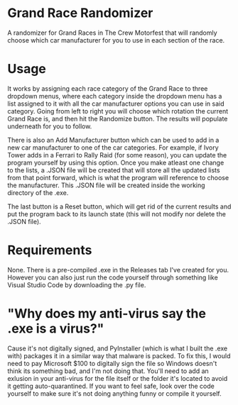 # Grand Race Randomizer
A randomizer for Grand Races in The Crew Motorfest that will randomly choose which car manufacturer for you to use in each section of the race.

# Usage
It works by assigning each race category of the Grand Race to three dropdown menus, where each category inside the dropdown menu has a list assigned to it with all the car manufacturer options you can use in said category. Going from left to right you will choose which rotation the current Grand Race is, and then hit the Randomize button. The results will populate underneath for you to follow.

There is also an Add Manufacturer button which can be used to add in a new car manufacturer to one of the car categories. For example, if Ivory Tower adds in a Ferrari to Rally Raid (for some reason), you can update the program yourself by using this option. Once you make atleast one change to the lists, a .JSON file will be created that will store all the updated lists from that point forward, which is what the program will reference to choose the manufacturer. This .JSON file will be created inside the working directory of the .exe.

The last button is a Reset button, which will get rid of the current results and put the program back to its launch state (this will not modify nor delete the .JSON file).

# Requirements
None. There is a pre-compiled .exe in the Releases tab I've created for you. However you can also just run the code yourself through something like Visual Studio Code by downloading the .py file.

# "Why does my anti-virus say the .exe is a virus?"
Cause it's not digitally signed, and PyInstaller (which is what I built the .exe with) packages it in a similar way that malware is packed. To fix this, I would need to pay Microsoft $100 to digitally sign the file so Windows doesn't think its something bad, and I'm not doing that. You'll need to add an exlusion in your anti-virus for the file itself or the folder it's located to avoid it getting auto-quarantined. If you want to feel safe, look over the code yourself to make sure it's not doing anything funny or compile it yourself.
